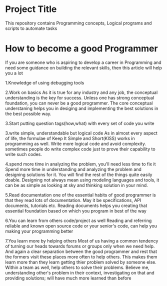 Project Title
================================
This repository contains Programming concepts, Logical programs  and scripts to automate tasks


How to become a good Programmer
=======================================
If you are someone who is aspiring to develop a career in Programming and need some guidance on building the relevant skills, then this article will help you a lot


1.Knowledge of using debugging tools

2.Work on basics
As it is true for any industry and any job, the conceptual understanding is the key for success. Unless one has strong conceptual foundation, you can never be a good programmer. The core conceptual understaning helps you in desiging and implementing the best solutions in the best possible way.

3.Start putting question tags(how,what) with every set of code you write


3.write simple, understandable but logical code
As in almost every aspect of life, the formulae of Keep It Simple and Short(KISS) works in programming as well. Write more logical code and avoid complexity. sometimes people do write complex code just to prove their capability to write such codes.

4.spend more time in analyzing the problem, you'll need less time to fix it
Spend more time in understanding and analyzing the problem and designing solutions for it. You will find the rest of the things quite easily doable. Designing not always mean using modeling languages and tools, it can be as simple as looking at sky and thinking solution in your mind. 

5.Read documentation
one of the essential habits of good programmer is that they read lots of documentation. May it be specifications, API documents, tutorials etc. Reading documents helps you creating that essential foundation based on which you program in best of the way

6.You can learn from others code/project as well
Reading and referring reliable and known open source code or your senior's code, can help you making your programming better

7.You learn more by helping others
Most of us having a common tendency of turning our heads towards forums or groups only when we need help. And again a clear separation between the good programmer and rest that the formers visit these places more often to help others. This makes them learn more than they learn getting thier problem solved by someone else. Within a team as well, help others to solve their problems. Believe me, understanding other's problem in their context, investigating on that and providing solutions; will have much more learned than before



